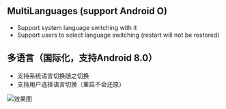 ## MultiLanguages (support Android O)
- Support system language switching with it
- Support users to select language switching (restart will not be restored)

## 多语言（国际化，支持Android 8.0）
- 支持系统语言切换随之切换
- 支持用户选择语言切换（重启不会还原）


![效果图](https://upload-images.jianshu.io/upload_images/2001124-97c41107c687cfab.gif?imageMogr2/auto-orient/strip)